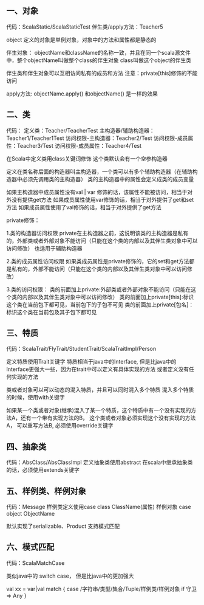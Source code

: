 ## 一、对象

代码：ScalaStatic/ScalaStaticTest
伴生类/apply方法：Teacher5

object 定义的对象是单例对象，对象中的方法和属性都是静态的

伴生对象：
objectName和className的名称一致，并且在同一个scala源文件中，整个objectName叫做整个class的伴生对象
class叫做这个object的伴生类

伴生类和伴生对象可以互相访问私有的成员和方法
注意：private[this]修饰的不能访问

apply方法:
objectName.apply() 和objectName() 是一样的效果

## 二、类

代码：
定义类：Teacher/TeacherTest
主构造器/辅助构造器：Teacher1/Teacher1Test
访问权限-主构造器：Teacher2/Test
访问权限-成员属性：Teacher3/Test
访问权限-成员属性：Teacher4/Test

在Scala中定义类用class关键词修饰
这个类默认会有一个空参构造器

定义在类名称后面的构造器叫主构造器，一个类可以有多个辅助构造器（在辅助构造器中必须先调用类的主构造器）
类的主构造器中的属性会定义成类的成员变量

如果主构造器中成员属性没有val | var 修饰的话，该属性不能被访问，相当于对外没有提供get方法
如果成员属性使用var修饰的话，相当于对外提供了get和set方法
如果成员属性使用了val修饰的话，相当于对外提供了get方法

private修饰：

1.类的构造器访问权限
private在主构造器之前，这说明该类的主构造器是私有的，外部类或者外部对象不能访问（只能在这个类的内部以及其伴生类对象中可以访问修改）
也适用于辅助构造器

2.类的成员属性访问权限
如果类成员属性是private修饰的，它的set和get方法都是私有的，外部不能访问（只能在这个类的内部以及其伴生类对象中可以访问修改）

3.类的访问权限：
类的前面加上private:外部类或者外部对象不能访问（只能在这个类的内部以及其伴生类对象中可以访问修改）
类的前面加上private[this]:标识这个类在当前包下都可见，当前包下的子包不可见
类的前面加上private[包名]：标识这个类在当前包及其子包下都可见

## 三、特质

代码：ScalaTrait/FlyTrait/StudentTrait/ScalaTraitImpl/Person

定义特质使用Trait关键字
特质相当于java中的Interface, 但是比java中的Interface更强大一些，因为在trait中可以定义有具体实现的方法
或者定义没有任何实现的方法

类或者对象可以可以动态的混入特质，并且可以同时混入多个特质
混入多个特质的时候，使用with关键字

如果某一个类或者对象(继承)混入了某一个特质，这个特质中有一个没有实现的方法A，还有一个带有实现方法的B，
这个类或者对象必须实现这个没有实现的方法A， 可以重写方法B, 必须使用override关键字

## 四、抽象类

代码：AbsClass/AbsClassImpl
定义抽象类使用abstract
在scala中继承抽象类的话，必须使用extends关键字

## 五、样例类、样例对象

代码：Message
样例类定义使用case class ClassName(属性)
样例对象 case object ObjectName

默认实现了serializable、Product
支持模式匹配

## 六、模式匹配

代码：ScalaMatchCase

类似java中的 switch case， 但是比java中的更加强大

val  xx = var|val match {
 case /字符串/类型/集合/Tuple/样例类/样例对象 if 守卫 => Any
}
